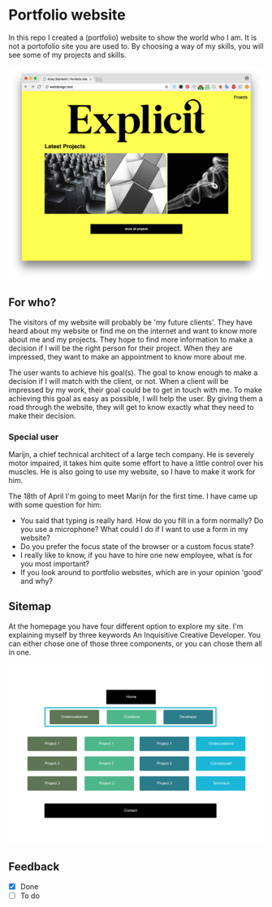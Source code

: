# Portfolio website

In this repo I created a (portfolio) website to show the world who I am. It is not a portofolio site you are used to. By choosing a way of my skills, you will see some of my projects and skills.

![alt text](./screenshots/1.png "Logo Title Text 1")

## For who?
The visitors of my website will probably be 'my future clients'. They have heard about my website or find me on the internet and want to know more about me and my projects. They hope to find more information to make a decision if I will be the right person for their project. When they are impressed, they want to make an appointment to know more about me.

The user wants to achieve his goal(s). The goal to know enough to make a decision if I will match with the client, or not. When a client will be impressed by my work, their goal could be to get in touch with me. To make achieving this goal as easy as possible, I will help the user. By giving them a road through the website, they will get to know exactly what they need to make their decision.

### Special user
Marijn, a chief technical architect of a large tech company. He is severely motor impaired, it takes him quite some effort to have a little control over his muscles. He is also going to use my website, so I have to make it work for him.

The 18th of April I'm going to meet Marijn for the first time. I have came up with some question for him:
- You said that typing is really hard. How do you fill in a form normally? Do you use a microphone? What could I do if I want to use a form in my website?
- Do you prefer the focus state of the browser or a custom focus state?
- I really like to know, if you have to hire one new employee, what is for you most important?
- If you look around to portfolio websites, which are in your opinion 'good' and why?


## Sitemap
At the homepage you have four different option to explore my site. I'm explaining myself by three keywords An Inquisitive Creative Developer. You can either chose one of those three components, or you can chose them all in one.

![alt text](./screenshots/sitemap.png "Logo Title Text 1")

## Feedback
- [x] Done
- [ ] To do
